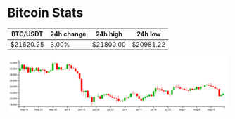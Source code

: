 # Bitcoin Stats

BTC/USDT|24h change|24h high|24h low|
|---|---|---|---|
|$21620.25|3.00%|$21800.00|$20981.22|

<img src="./chart.svg">
